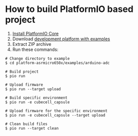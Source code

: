 How to build PlatformIO based project
=====================================

1. [Install PlatformIO Core](http://docs.platformio.org/page/core.html)
2. Download [development platform with examples](https://github.com/platformio/platform-asrmicro650x/archive/develop.zip)
3. Extract ZIP archive
4. Run these commands:

```shell
# Change directory to example
$ cd platform-asrmicro650x/examples/arduino-adc

# Build project
$ pio run

# Upload firmware
$ pio run --target upload

# Build specific environment
$ pio run -e cubecell_capsule

# Upload firmware for the specific environment
$ pio run -e cubecell_capsule --target upload

# Clean build files
$ pio run --target clean
```
